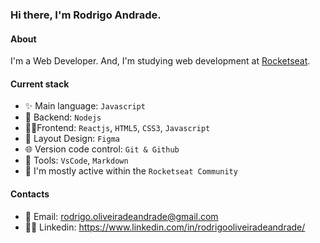 ### Hi there, I'm Rodrigo Andrade.

#### About
I'm a Web Developer. And, I'm studying web development at [Rocketseat](https://www.rocketseat.com.br).

#### Current stack
- ✨ Main language: `Javascript`
- 📝 Backend: `Nodejs`
- 🧑‍💻Frontend: `Reactjs`, `HTML5`, `CSS3`, `Javascript`
- 🎨 Layout Design: `Figma`
- 🌐 Version code control: `Git & Github`
- 🎉 Tools: `VsCode`, `Markdown`
- 👷 I'm mostly active within the `Rocketseat Community`

#### Contacts

- 📧 Email: rodrigo.oliveiradeandrade@gmail.com
- 🧙‍♂️ Linkedin: https://www.linkedin.com/in/rodrigooliveiradeandrade/
